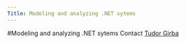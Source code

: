 ```yaml
---
Title: Modeling and analyzing .NET sytems
---
```

#Modeling and analyzing .NET sytems
Contact [Tudor Girba](http://www.tudorgirba.com)
